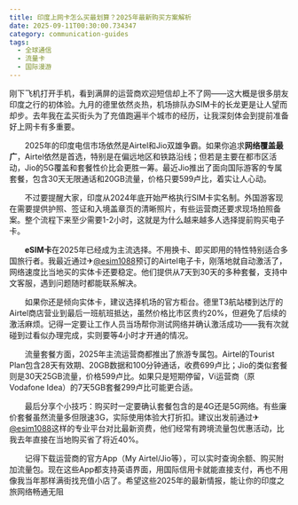 ```yaml
---
title: 印度上网卡怎么买最划算？2025年最新购买方案解析
date: 2025-09-11T00:30:00.734347
category: communication-guides
tags:
  - 全球通信
  - 流量卡
  - 国际漫游
---
```


刚下飞机打开手机，看到满屏的运营商欢迎短信却上不了网——这大概是很多朋友印度之行的初体验。九月的德里依然炎热，机场排队办SIM卡的长龙更是让人望而却步。去年我在孟买街头为了充值跑遍半个城市的经历，让我深刻体会到提前准备好上网卡有多重要。

　　2025年的印度电信市场依然是Airtel和Jio双雄争霸。如果你追求**网络覆盖最广**，Airtel依然是首选，特别是在偏远地区和铁路沿线；但若是主要在都市区活动，Jio的5G覆盖和套餐性价比会更胜一筹。最近Jio推出了面向国际游客的专属套餐，包含30天无限通话和20GB流量，价格只要599卢比，着实让人心动。

　　不过要提醒大家，印度从2024年底开始严格执行SIM卡实名制。外国游客现在需要提供护照、签证和入境盖章页的清晰照片，有些运营商还要求现场拍照备案。整个流程下来至少需要1-2小时，这就是为什么越来越多人选择提前购买电子卡。

　　**eSIM卡**在2025年已经成为主流选择。不用换卡、即买即用的特性特别适合多国旅行者。我最近通过✈[@esim1088](https://t.me/s/esim1088)预订的Airtel电子卡，刚落地就自动激活了，网络速度比当地买的实体卡还要稳定。他们提供从7天到30天的多种套餐，支持中文客服，遇到问题随时都能联系解决。

　　如果你还是倾向实体卡，建议选择机场的官方柜台。德里T3航站楼到达厅的Airtel商店营业到最后一班航班抵达，虽然价格比市区贵约20%，但避免了后续的激活麻烦。记得一定要让工作人员当场帮你测试网络并确认激活成功——我有次就碰到过看似办理完成，实则要等4小时才开通的情况。

　　流量套餐方面，2025年主流运营商都推出了旅游专属包。Airtel的Tourist Plan包含28天有效期、20GB数据和100分钟通话，收费699卢比；Jio的类似套餐则是30天25GB流量，价格599卢比。如果只是短期停留，Vi运营商（原Vodafone Idea）的7天5GB套餐299卢比可能更合适。

　　最后分享个小技巧：购买时一定要确认套餐包含的是4G还是5G网络。有些廉价套餐虽然流量多但限速3G，实际使用体验大打折扣。建议出发前通过✈[@esim1088](https://t.me/s/esim1088)这样的专业平台对比最新资费，他们经常有跨境流量包优惠活动，比我去年直接在当地购买省了将近40%。

　　记得下载运营商的官方App（My Airtel/Jio等），可以实时查询余额、购买附加流量包。现在这些App都支持英语界面，用国际信用卡就能直接支付，再也不用像我当年那样满街找充值小店了。希望这些2025年的最新情报，能让你的印度之旅网络畅通无阻